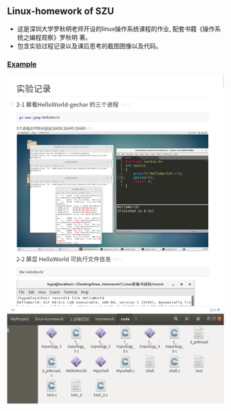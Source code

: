 ## Linux-homework of SZU
* 这是深圳大学罗秋明老师开设的linux操作系统课程的作业, 配套书籍《操作系统之编程观察》罗秋明 著。
* 包含实验过程记录以及课后思考的截图图像以及代码。
### [Example](./2.进程控制/note.md)
![image](./example.png)<br>
![image](./example_2.png)
